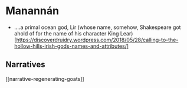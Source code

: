 # Manannán


- ....a primal ocean god, Lir (whose name, somehow, Shakespeare got ahold of for the name of his character King Lear)[https://discoverdruidry.wordpress.com/2018/05/28/calling-to-the-hollow-hills-irish-gods-names-and-attributes/]

## Narratives
[[narrative-regenerating-goats]]
